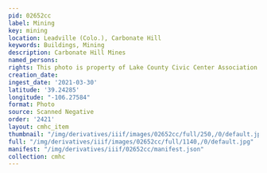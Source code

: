 ```yaml
---
pid: 02652cc
label: Mining
key: mining
location: Leadville (Colo.), Carbonate Hill
keywords: Buildings, Mining
description: Carbonate Hill Mines
named_persons: 
rights: This photo is property of Lake County Civic Center Association.
creation_date: 
ingest_date: '2021-03-30'
latitude: '39.24285'
longitude: "-106.27584"
format: Photo
source: Scanned Negative
order: '2421'
layout: cmhc_item
thumbnail: "/img/derivatives/iiif/images/02652cc/full/250,/0/default.jpg"
full: "/img/derivatives/iiif/images/02652cc/full/1140,/0/default.jpg"
manifest: "/img/derivatives/iiif/02652cc/manifest.json"
collection: cmhc
---
```

